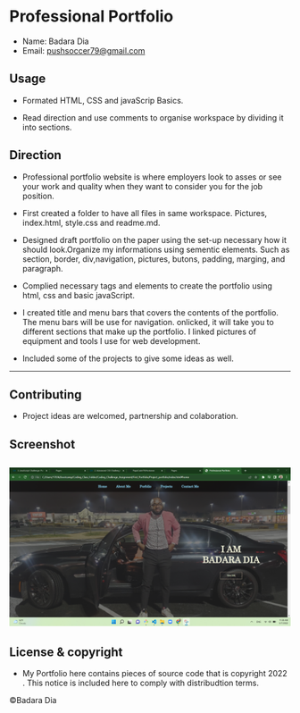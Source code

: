 # Professional Portfolio

- Name: Badara Dia
- Email: pushsoccer79@gmail.com

## Usage

- Formated HTML, CSS and javaScrip Basics.

- Read direction and use comments to organise workspace by dividing it into sections.

## Direction
- Professional portfolio website is where employers look to asses or see your work and quality when they want to consider you for the job position.

- First created a folder to have all files in same workspace. Pictures, index.html, style.css and readme.md.

- Designed draft portfolio on the paper using the set-up necessary how it should look.Organize my informations using sementic elements. Such as section, border, div,navigation, pictures, butons, padding, marging, and paragraph.

- Complied necessary tags and elements to create the portfolio using html, css and basic javaScript.

- I created title and menu bars that covers the contents of the portfolio. The menu bars will be use for navigation. onlicked, it will take you to different sections that make up the portfolio. I linked pictures of equipment and tools I use for web development.

- Included some of the projects to give some ideas as well.


---
## Contributing
- Project ideas are welcomed, partnership and colaboration.

## Screenshot

![image](./Screenshot_profolio.png)
---

## License & copyright
- My Portfolio here contains pieces of source code that is copyright 2022 . This notice is included here to comply with distribudtion terms.

©Badara Dia